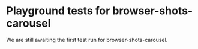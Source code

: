 # Playground tests for browser-shots-carousel
We are still awaiting the first test run for browser-shots-carousel.
